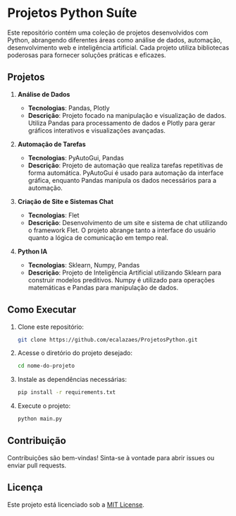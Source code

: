 # Projetos Python Suíte

Este repositório contém uma coleção de projetos desenvolvidos com Python, abrangendo diferentes áreas como análise de dados, automação, desenvolvimento web e inteligência artificial. Cada projeto utiliza bibliotecas poderosas para fornecer soluções práticas e eficazes.

## Projetos

1. **Análise de Dados**
   - **Tecnologias**: Pandas, Plotly
   - **Descrição**: Projeto focado na manipulação e visualização de dados. Utiliza Pandas para processamento de dados e Plotly para gerar gráficos interativos e visualizações avançadas.

2. **Automação de Tarefas**
   - **Tecnologias**: PyAutoGui, Pandas
   - **Descrição**: Projeto de automação que realiza tarefas repetitivas de forma automática. PyAutoGui é usado para automação da interface gráfica, enquanto Pandas manipula os dados necessários para a automação.

3. **Criação de Site e Sistemas Chat**
   - **Tecnologias**: Flet
   - **Descrição**: Desenvolvimento de um site e sistema de chat utilizando o framework Flet. O projeto abrange tanto a interface do usuário quanto a lógica de comunicação em tempo real.

4. **Python IA**
   - **Tecnologias**: Sklearn, Numpy, Pandas
   - **Descrição**: Projeto de Inteligência Artificial utilizando Sklearn para construir modelos preditivos. Numpy é utilizado para operações matemáticas e Pandas para manipulação de dados.

## Como Executar

1. Clone este repositório:
   ```bash
   git clone https://github.com/ecalazaes/ProjetosPython.git

2. Acesse o diretório do projeto desejado:
    ```bash
   cd nome-do-projeto
    
3. Instale as dependências necessárias:
    ```bash
   pip install -r requirements.txt
    
4. Execute o projeto:
    ```bash
   python main.py

## Contribuição
Contribuições são bem-vindas! Sinta-se à vontade para abrir issues ou enviar pull requests.

## Licença
Este projeto está licenciado sob a [MIT License](LICENSE).
